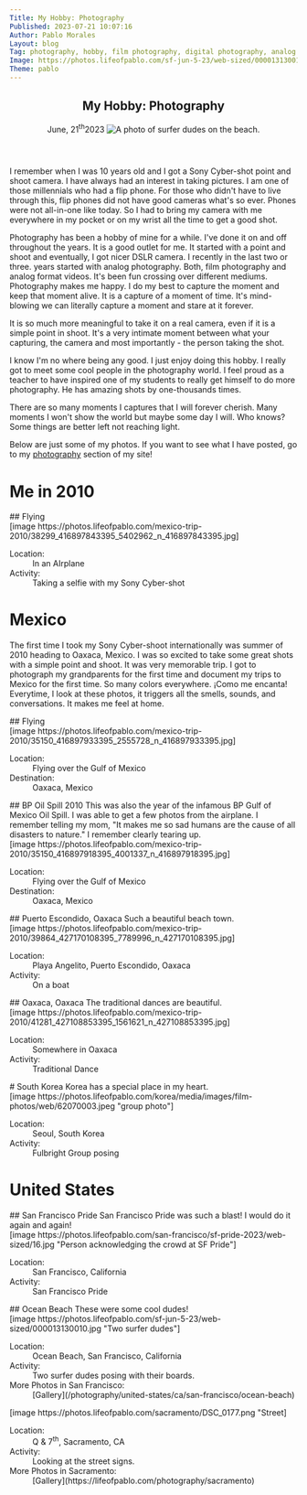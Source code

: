 ```yaml
---
Title: My Hobby: Photography
Published: 2023-07-21 10:07:16
Author: Pablo Morales
Layout: blog
Tag: photography, hobby, film photography, digital photography, analog photography, digital, analog, video, DSLR, moments 
Image: https://photos.lifeofpablo.com/sf-jun-5-23/web-sized/000013130010.jpg
Theme: pablo
---
```

<div markdown="1">
<article class="roboto pb5 ">
  <header class="tc-l ph3 ph4-ns pt4 pt5-ns">
    <h1 class="navy roboto f3 f2-m f-subheadline-l measure lh-title fw1 mt0">My Hobby: Photography</h1>
    <time class="f5 f4-l db fw1 mb4"> June, 21<sup>th</sup>2023</time>
    <img class="w-100 dib measure f3" src="https://photos.lifeofpablo.com/san-diego/DSC_0583-1.png" alt="A photo of surfer dudes on the beach."/>
  </header>
</article>

I remember when I was 10 years old and I got a Sony Cyber-shot point and shoot camera. I have always had an interest in taking pictures. I am one of those millennials who had a flip phone. For those who didn't have to live through this, flip phones did not have good cameras what's so ever. Phones were not all-in-one like today.  So I had to bring my camera with me everywhere in my pocket or on my wrist all the time to get a good shot. 

Photography has been a hobby of mine for a while. I've done it on and off throughout the years. It is a good outlet for me. It started with a point and shoot and eventually, I got nicer DSLR camera. I recently in the last two or three. years started with analog photography. Both, film photography and analog format videos. It's been fun crossing over different mediums. Photography makes me happy. I do my best to capture the moment and keep that moment alive. It is a capture of a moment of time. It's mind-blowing we can literally capture a moment and stare at it forever. 

It is so much more meaningful to take it on a real camera, even if it is a simple point in shoot. It's a very intimate moment between what your capturing, the camera and most importantly - the person taking the shot. 

I know I'm no where being any good. I just enjoy doing this hobby. I really got to meet some cool people in the photography world. I feel proud as a teacher to have inspired one of my students to really get himself to do more photography. He has amazing shots by one-thousands times. 

There are so many moments I captures that I will forever cherish. Many moments I won't show the world but maybe some day I will. Who knows? Some things are better left not reaching light.


Below are just some of my photos. If you want to see what I have posted, go to my [photography](/photography) section of my site!
# Me in 2010
<div class="mw9 center ph3-ns" markdown="1">
## Flying
  <div class="cf ph2-ns">
    <div class="fl w-100 w-50-ns pa2" markdown="1">
[image https://photos.lifeofpablo.com/mexico-trip-2010/38299_416897843395_5402962_n_416897843395.jpg]
</div>
    <div class="fl w-100 w-50-ns pa2">
<dl class="lh-title pa4 mt0">
  <dt class="f6 b">Location:</dt>
  <dd class="ml0">In an AIrplane</dd>
  <dt class="f6 b">Activity:</dt>
  <dd class="ml0">Taking a selfie with my Sony Cyber-shot</dd>
</dl>
</div>
    </div>
  </div>
</div>

# Mexico
The first time I took my Sony Cyber-shoot internationally was summer of 2010 heading to Oaxaca, Mexico. I was so excited to take some great shots with a simple point and shoot. It was very memorable trip. I got to photograph my grandparents for the first time and document my trips to Mexico for the first time. So many colors everywhere. ¡Como me encanta! Everytime, I look at these photos, it triggers all the smells, sounds, and conversations. It makes me feel at home.



<div class="mw9 center ph3-ns" markdown="1">
## Flying
  <div class="cf ph2-ns">
    <div class="fl w-100 w-50-ns pa2" markdown="1">
[image https://photos.lifeofpablo.com/mexico-trip-2010/35150_416897933395_2555728_n_416897933395.jpg]
</div>
    <div class="fl w-100 w-50-ns pa2">
<dl class="lh-title pa4 mt0">
  <dt class="f6 b">Location:</dt>
  <dd class="ml0">Flying over the Gulf of Mexico</dd>
  <dt class="f6 b">Destination:</dt>
  <dd class="ml0">Oaxaca, Mexico</dd>
</dl>
</div>
    </div>
  </div>
</div>


<div class="mw9 center ph3-ns" markdown="1">
## BP Oil Spill 2010
This was also the year of the infamous BP Gulf of Mexico Oil Spill. I was able to get a few photos from the airplane. I remember telling my mom, "It makes me so sad humans are the cause of all disasters to nature." I remember clearly tearing up.
  <div class="cf ph2-ns">
    <div class="fl w-100 w-50-ns pa2" markdown="1">
[image https://photos.lifeofpablo.com/mexico-trip-2010/35150_416897918395_4001337_n_416897918395.jpg]
</div>
    <div class="fl w-100 w-50-ns pa2">
<dl class="lh-title pa4 mt0">
  <dt class="f6 b">Location:</dt>
  <dd class="ml0">Flying over the Gulf of Mexico</dd>
  <dt class="f6 b">Destination:</dt>
  <dd class="ml0">Oaxaca, Mexico</dd>
</dl>
</div>
    </div>
  </div>
</div>


<div class="mw9 center ph3-ns" markdown="1">
## Puerto Escondido, Oaxaca
Such a beautiful beach town.
  <div class="cf ph2-ns">
    <div class="fl w-100 w-50-ns pa2" markdown="1">
[image https://photos.lifeofpablo.com/mexico-trip-2010/39864_427170108395_7789996_n_427170108395.jpg]
</div>
    <div class="fl w-100 w-50-ns pa2">
<dl class="lh-title pa4 mt0">
  <dt class="f6 b">Location:</dt>
  <dd class="ml0">Playa Angelito, Puerto Escondido, Oaxaca</dd>
  <dt class="f6 b">Activity:</dt>
  <dd class="ml0">On a boat</dd>
</dl>
</div>
    </div>
  </div>
</div>


<div class="mw9 center ph3-ns" markdown="1">
## Oaxaca, Oaxaca
The traditional dances are beautiful.
  <div class="cf ph2-ns">
    <div class="fl w-100 w-50-ns pa2" markdown="1">
[image https://photos.lifeofpablo.com/mexico-trip-2010/41281_427108853395_1561621_n_427108853395.jpg]
</div>
    <div class="fl w-100 w-50-ns pa2">
<dl class="lh-title pa4 mt0">
  <dt class="f6 b">Location:</dt>
  <dd class="ml0">Somewhere in Oaxaca</dd>
  <dt class="f6 b">Activity:</dt>
  <dd class="ml0">Traditional Dance</dd>
</dl>
</div>
    </div>
  </div>
</div>


<div class="mw9 center ph3-ns" markdown="1">
# South Korea
Korea has a special place in my heart.
  <div class="cf ph2-ns">
    <div class="fl w-100 w-50-ns pa2" markdown="1">
[image https://photos.lifeofpablo.com/korea/media/images/film-photos/web/62070003.jpeg "group photo"]
</div>
    <div class="fl w-100 w-50-ns pa2">
<dl class="lh-title pa4 mt0">
  <dt class="f6 b">Location:</dt>
  <dd class="ml0">Seoul, South Korea</dd>
  <dt class="f6 b">Activity:</dt>
  <dd class="ml0">Fulbright Group posing</dd>
</dl>
</div>
    </div>
  </div>
</div>

# United States
<div class="mw9 center ph3-ns" markdown="1">
## San Francisco Pride
San Francisco Pride was such a blast! I would do it again and again! 
  <div class="cf ph2-ns">
    <div class="fl w-100 w-50-ns pa2" markdown="1">
[image https://photos.lifeofpablo.com/san-francisco/sf-pride-2023/web-sized/16.jpg "Person acknowledging the crowd at SF Pride"]
</div>
    <div class="fl w-100 w-50-ns pa2">
<dl class="lh-title pa4 mt0">
  <dt class="f6 b">Location:</dt>
  <dd class="ml0">San Francisco, California</dd>
  <dt class="f6 b">Activity:</dt>
  <dd class="ml0">San Francisco Pride</dd>
</dl>
</div>
    </div>
  </div>
</div>

<div class="mw9 center ph3-ns" markdown="1">
## Ocean Beach
These were some cool dudes!
  <div class="cf ph2-ns">
    <div class="fl w-100 w-50-ns pa2" markdown="1">
[image https://photos.lifeofpablo.com/sf-jun-5-23/web-sized/000013130010.jpg "Two surfer dudes"]
</div>
    <div class="fl w-100 w-50-ns pa2">
<dl class="lh-title pa4 mt0">
  <dt class="f6 b">Location:</dt>
  <dd class="ml0">Ocean Beach, San Francisco, California</dd>
  <dt class="f6 b">Activity:</dt>
  <dd class="ml0">Two surfer dudes posing with their boards.</dd>
 <dt class="f6 b">More Photos in San Francisco:</dt>
  <dd class="ml0" markdown="1">[Gallery](/photography/united-states/ca/san-francisco/ocean-beach)</dd
</dl>
</div>
    </div>
  </div>
</div>
</div>

<div class="mw9 center ph3-ns" markdown="1">
  <div class="cf ph2-ns">
    <div class="fl w-100 w-50-ns pa2" markdown="1">
[image https://photos.lifeofpablo.com/sacramento/DSC_0177.png "Street]
</div>
    <div class="fl w-100 w-50-ns pa2">
<dl class="lh-title pa4 mt0">
  <dt class="f6 b">Location:</dt>
  <dd class="ml0">Q & 7<sup>th</sup>, Sacramento, CA</dd>
  <dt class="f6 b">Activity:</dt>
  <dd class="ml0">Looking at the street signs.</dd>
  <dt class="f6 b">More Photos in Sacramento:</dt>
  <dd class="ml0" markdown="1">[Gallery](https://lifeofpablo.com/photography/sacramento)</dd>
</dl>
</div>
    </div>
  </div>
</div>
<style>
@import "https://pabs.tech/media/css/tachyons.css";
body {
overflow-x: hidden;
}
.full-width {
	left: 50%;
	margin-left: -50vw;
	margin-right: -50vw;
	max-width: 100vw;
	position: relative;
	right: 50%;
	width: 100vw;
}
</style>

